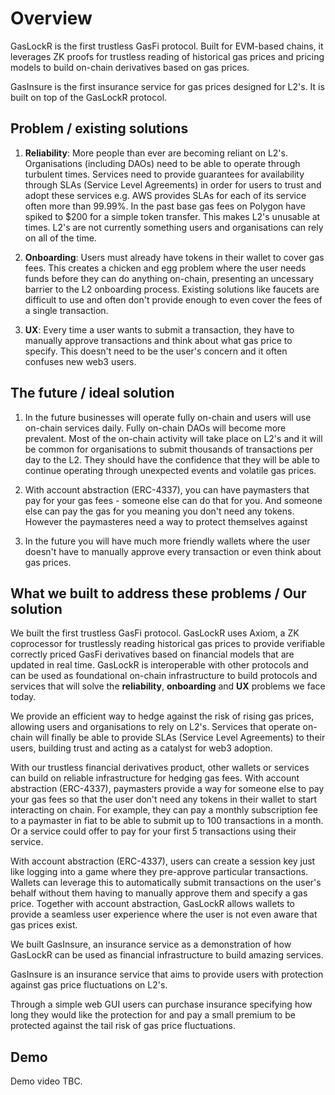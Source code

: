 # Overview

GasLockR is the first trustless GasFi protocol. Built for EVM-based chains, it leverages ZK proofs for trustless reading of historical gas prices and pricing models to build on-chain derivatives based on gas prices.

GasInsure is the first insurance service for gas prices designed for L2's. It is built on top of the GasLockR protocol.

## Problem / existing solutions
  
  1. **Reliability**: More people than ever are becoming reliant on L2's. Organisations (including DAOs) need to be able to operate through turbulent times. Services need to provide guarantees for availability through SLAs (Service Level Agreements) in order for users to trust and adopt these services e.g. AWS provides SLAs for each of its service often more than 99.99%. In the past base gas fees on Polygon have spiked to $200 for a simple token transfer. This makes L2's unusable at times. L2's are not currently something users and organisations can rely on all of the time.
  
  2. **Onboarding**: Users must already have tokens in their wallet to cover gas fees. This creates a chicken and egg problem where the user needs funds before they can do anything on-chain, presenting an uncessary barrier to the L2 onboarding process. Existing solutions like faucets are difficult to use and often don't provide enough to even cover the fees of a single transaction.
  
  3. **UX**: Every time a user wants to submit a transaction, they have to manually approve transactions and think about what gas price to specify. This doesn't need to be the user's concern and it often confuses new web3 users.

## The future / ideal solution
  
  1. In the future businesses will operate fully on-chain and users will use on-chain services daily. Fully on-chain DAOs will become more prevalent. Most of the on-chain activity will take place on L2's and it will be common for organisations to submit thousands of transactions per day to the L2. They should have the confidence that they will be able to continue operating through unexpected events and volatile gas prices.
  
  2. With account abstraction (ERC-4337), you can have paymasters that pay for your gas fees - someone else can do that for you. And someone else can pay the gas for you meaning you don't need any tokens. However the paymasteres need a way to protect themselves against

  3. In the future you will have much more friendly wallets where the user doesn't have to manually approve every transaction or even think about gas prices.

## What we built to address these problems / Our solution
  
  We built the first trustless GasFi protocol. GasLockR uses Axiom, a ZK coprocessor for trustlessly reading historical gas prices to provide verifiable correctly priced GasFi derivatives based on financial models that are updated in real time. GasLockR is interoperable with other protocols and can be used as foundational on-chain infrastructure to build protocols and services that will solve the **reliability**, **onboarding** and **UX** problems we face today.
  
  We provide an efficient way to hedge against the risk of rising gas prices, allowing users and organisations to rely on L2's. Services that operate on-chain will finally be able to provide SLAs (Service Level Agreements) to their users, building trust and acting as a catalyst for web3 adoption.
  
  With our trustless financial derivatives product, other wallets or services can build on reliable infrastructure for hedging gas fees. With account abstraction (ERC-4337), paymasters provide a way for someone else to pay your gas fees so that the user don't need any tokens in their wallet to start interacting on chain. For example, they can pay a monthly subscription fee to a paymaster in fiat to be able to submit up to 100 transactions in a month. Or a service could offer to pay for your first 5 transactions using their service.
  
  With account abstraction (ERC-4337), users can create a session key just like logging into a game where they pre-approve particular transactions. Wallets can leverage this to automatically submit transactions on the user's behalf without them having to manually approve them and specify a gas price. Together with account abstraction, GasLockR allows wallets to provide a seamless user experience where the user is not even aware that gas prices exist.
  
  We built GasInsure, an insurance service as a demonstration of how GasLockR can be used as financial infrastructure to build amazing services.
  
  GasInsure is an insurance service that aims to provide users with protection against gas price fluctuations on L2's.
  
  Through a simple web GUI users can purchase insurance specifying how long they would like the protection for and pay a small premium to be protected against the tail risk of gas price fluctuations.


## Demo

Demo video TBC.

